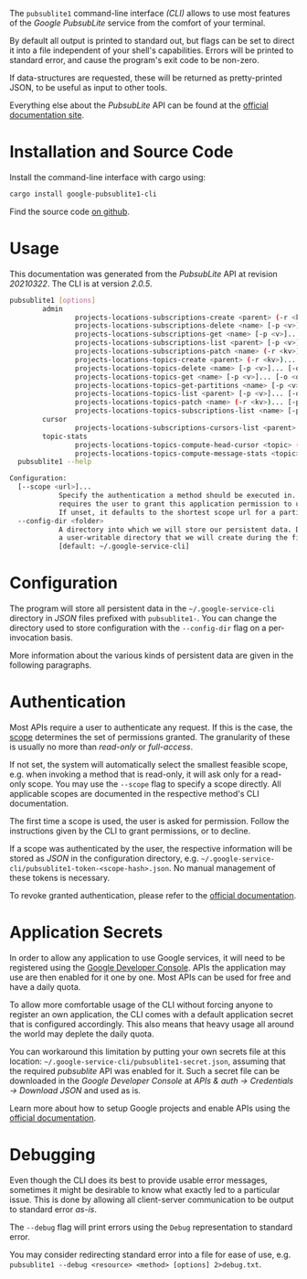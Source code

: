<!---
DO NOT EDIT !
This file was generated automatically from 'src/mako/cli/README.md.mako'
DO NOT EDIT !
-->
The `pubsublite1` command-line interface *(CLI)* allows to use most features of the *Google PubsubLite* service from the comfort of your terminal.

By default all output is printed to standard out, but flags can be set to direct it into a file independent of your shell's
capabilities. Errors will be printed to standard error, and cause the program's exit code to be non-zero.

If data-structures are requested, these will be returned as pretty-printed JSON, to be useful as input to other tools.

Everything else about the *PubsubLite* API can be found at the
[official documentation site](https://cloud.google.com/pubsub/lite/docs).

# Installation and Source Code

Install the command-line interface with cargo using:

```bash
cargo install google-pubsublite1-cli
```

Find the source code [on github](https://github.com/Byron/google-apis-rs/tree/main/gen/pubsublite1-cli).

# Usage

This documentation was generated from the *PubsubLite* API at revision *20210322*. The CLI is at version *2.0.5*.

```bash
pubsublite1 [options]
        admin
                projects-locations-subscriptions-create <parent> (-r <kv>)... [-p <v>]... [-o <out>]
                projects-locations-subscriptions-delete <name> [-p <v>]... [-o <out>]
                projects-locations-subscriptions-get <name> [-p <v>]... [-o <out>]
                projects-locations-subscriptions-list <parent> [-p <v>]... [-o <out>]
                projects-locations-subscriptions-patch <name> (-r <kv>)... [-p <v>]... [-o <out>]
                projects-locations-topics-create <parent> (-r <kv>)... [-p <v>]... [-o <out>]
                projects-locations-topics-delete <name> [-p <v>]... [-o <out>]
                projects-locations-topics-get <name> [-p <v>]... [-o <out>]
                projects-locations-topics-get-partitions <name> [-p <v>]... [-o <out>]
                projects-locations-topics-list <parent> [-p <v>]... [-o <out>]
                projects-locations-topics-patch <name> (-r <kv>)... [-p <v>]... [-o <out>]
                projects-locations-topics-subscriptions-list <name> [-p <v>]... [-o <out>]
        cursor
                projects-locations-subscriptions-cursors-list <parent> [-p <v>]... [-o <out>]
        topic-stats
                projects-locations-topics-compute-head-cursor <topic> (-r <kv>)... [-p <v>]... [-o <out>]
                projects-locations-topics-compute-message-stats <topic> (-r <kv>)... [-p <v>]... [-o <out>]
  pubsublite1 --help

Configuration:
  [--scope <url>]...
            Specify the authentication a method should be executed in. Each scope
            requires the user to grant this application permission to use it.
            If unset, it defaults to the shortest scope url for a particular method.
  --config-dir <folder>
            A directory into which we will store our persistent data. Defaults to
            a user-writable directory that we will create during the first invocation.
            [default: ~/.google-service-cli]

```

# Configuration

The program will store all persistent data in the `~/.google-service-cli` directory in *JSON* files prefixed with `pubsublite1-`.  You can change the directory used to store configuration with the `--config-dir` flag on a per-invocation basis.

More information about the various kinds of persistent data are given in the following paragraphs.

# Authentication

Most APIs require a user to authenticate any request. If this is the case, the [scope][scopes] determines the 
set of permissions granted. The granularity of these is usually no more than *read-only* or *full-access*.

If not set, the system will automatically select the smallest feasible scope, e.g. when invoking a
method that is read-only, it will ask only for a read-only scope. 
You may use the `--scope` flag to specify a scope directly. 
All applicable scopes are documented in the respective method's CLI documentation.

The first time a scope is used, the user is asked for permission. Follow the instructions given 
by the CLI to grant permissions, or to decline.

If a scope was authenticated by the user, the respective information will be stored as *JSON* in the configuration
directory, e.g. `~/.google-service-cli/pubsublite1-token-<scope-hash>.json`. No manual management of these tokens
is necessary.

To revoke granted authentication, please refer to the [official documentation][revoke-access].

# Application Secrets

In order to allow any application to use Google services, it will need to be registered using the 
[Google Developer Console][google-dev-console]. APIs the application may use are then enabled for it
one by one. Most APIs can be used for free and have a daily quota.

To allow more comfortable usage of the CLI without forcing anyone to register an own application, the CLI
comes with a default application secret that is configured accordingly. This also means that heavy usage
all around the world may deplete the daily quota.

You can workaround this limitation by putting your own secrets file at this location: 
`~/.google-service-cli/pubsublite1-secret.json`, assuming that the required *pubsublite* API 
was enabled for it. Such a secret file can be downloaded in the *Google Developer Console* at 
*APIs & auth -> Credentials -> Download JSON* and used as is.

Learn more about how to setup Google projects and enable APIs using the [official documentation][google-project-new].


# Debugging

Even though the CLI does its best to provide usable error messages, sometimes it might be desirable to know
what exactly led to a particular issue. This is done by allowing all client-server communication to be 
output to standard error *as-is*.

The `--debug` flag will print errors using the `Debug` representation to standard error.

You may consider redirecting standard error into a file for ease of use, e.g. `pubsublite1 --debug <resource> <method> [options] 2>debug.txt`.


[scopes]: https://developers.google.com/+/api/oauth#scopes
[revoke-access]: http://webapps.stackexchange.com/a/30849
[google-dev-console]: https://console.developers.google.com/
[google-project-new]: https://developers.google.com/console/help/new/